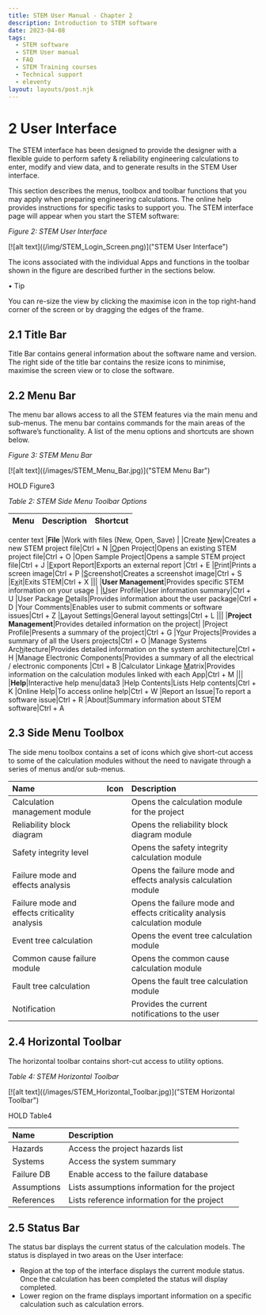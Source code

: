 ```yaml
---
title: STEM User Manual - Chapter 2
description: Introduction to STEM software
date: 2023-04-08
tags:
  - STEM software
  - STEM User manual
  - FAQ
  - STEM Training courses
  - Technical support
  - eleventy
layout: layouts/post.njk
---
```



# 2	User Interface

The STEM interface has been designed to provide the designer with a flexible guide to perform safety & reliability engineering calculations to enter, modify and view data, and to generate results in the STEM User interface. 

This section describes the menus, toolbox and toolbar functions that you may apply when preparing engineering calculations. The online help provides instructions for specific tasks to support you.
The STEM interface page will appear when you start the STEM software:

_Figure 2: STEM User Interface_

[![alt text]((/img/STEM_Login_Screen.png)]("STEM User Interface")


The icons associated with the individual Apps and functions in the toolbar shown in the figure are described further in the sections below. 

• Tip

You can re-size the view by clicking the maximise icon in the top right-hand corner of the screen or by dragging the edges of the frame.

## 2.1	Title Bar

Title Bar contains general information about the software name and version. The right side of the title bar contains the resize icons to minimise, maximise the screen view or to close the software.

## 2.2	Menu Bar

The menu bar allows access to all the STEM features via the main menu and sub-menus. The menu bar contains commands for the main areas of the software’s functionality. A list of the menu options and shortcuts are shown below.

_Figure 3: STEM Menu Bar_

[![alt text]((/images/STEM_Menu_Bar.jpg)]("STEM Menu Bar")


HOLD Figure3



_Table 2: STEM Side Menu Toolbar Options_


|Menu |Description  | Shortcut|
|:--- | :--- | :---:|
center text
|**File**	|Work with files (New, Open, Save)	|
|Create <u>N</u>ew|Creates a new STEM project file|Ctrl + N
|<u>O</u>pen Project|Opens an existing STEM project file|Ctrl + O
|Open Sample Pro<u>j</u>ect|Opens a sample STEM project file|Ctrl + J
|<u>E</u>xport Report|Exports an external report |Ctrl + E
|<u>P</u>rint|Prints a screen image|Ctrl + P
|<u>S</u>creenshot|Creates a screenshot image|Ctrl + S
|E<u>x</u>it|Exits STEM|Ctrl + X
|||
|**User Management**|Provides specific STEM information on your usage |
|<u>U</u>ser Profile|User information summary|Ctrl + U
|User Package <u>D</u>etails|Provides information about the user package|Ctrl + D
|Your Comments|Enables user to submit comments or software issues|Ctrl + Z
|<u>L</u>ayout Settings|General layout settings|Ctrl + L
|||
|**Project Management**|Provides detailed information on the project|
|Project Profile|Presents a summary of the project|Ctrl + G
|Y<u>o</u>ur Projects|Provides a summary of all the Users projects|Ctrl + O
|Manage Systems Arc<u>h</u>itecture|Provides detailed information on the system architecture|Ctrl + H
|Manage Electronic Components|Provides a summary of all the electrical / electronic components |Ctrl + B
|Calculator Linkage <u>M</u>atrix|Provides information on the calculation modules linked with each App|Ctrl + M
|||
|**Help**|Interactive help menu|data3
|Help Contents|Lists Help contents|Ctrl + K
|Online Help|To access online help|Ctrl + W
|Report an Issue|To report a software issue|Ctrl + R
|About|Summary information about STEM software|Ctrl + A




## 2.3	Side Menu Toolbox

The side menu toolbox contains a set of icons which give short-cut access to some of the calculation modules without the need to navigate through a series of menus and/or sub-menus.


| Name |Icon| Description|
|:--- | :---: | :---|
|Calculation management module| |Opens the calculation module for the project|
|Reliability block diagram| |Opens the reliability block diagram module|
|Safety integrity level||Opens the safety integrity calculation module|
|Failure mode and effects analysis||Opens the failure mode and effects analysis calculation module|
|Failure mode and effects criticality analysis||Opens the failure mode and effects criticality analysis calculation module|
|Event tree calculation||Opens the event tree calculation module|
|Common cause failure module||Opens the common cause calculation module|
|Fault tree calculation||Opens the fault tree calculation module|
|Notification||Provides the current notifications to the user|

## 2.4	Horizontal Toolbar

The horizontal toolbar contains short-cut access to utility options.

_Table 4: STEM Horizontal Toolbar_

[![alt text]((/images/STEM_Horizontal_Toolbar.jpg)]("STEM Horizontal Toolbar")


HOLD Table4


|Name |Description  |
|:--- | :---|
|Hazards |Access the project hazards list|
|Systems|Access the system summary|
|Failure DB|Enable access to the failure database|
|Assumptions|Lists assumptions information for the project|
|References|Lists reference information for the project|


## 2.5	Status Bar

The status bar displays the current status of the calculation models. The status is displayed in two areas on the User interface:
* Region at the top of the interface displays the current module status. Once the calculation has been completed the status will display completed.
* Lower region on the frame displays important information on a specific calculation such as calculation errors.
